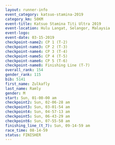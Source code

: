 ```yaml
---
layout: runner-info 
event_category: katsuo-stamina-2019 
category_km: 50KM 
event-title: Katsuo Stamina Titi Ultra 2019 
event-location: Hulu Langat, Selangor, Malaysia 
event-logo: 
event-date: 03-15-2019 
checkpoint-name2: CP 1 (T-2) 
checkpoint-name3: CP 2 (T-3) 
checkpoint-name4: CP 3 (T-4) 
checkpoint-name5: CP 4 (T-5) 
checkpoint-name6: CP 5 (T-6) 
checkpoint-name8: Finishing Line (T-7) 
overall_rank: 154
gender_rank: 115
bib: 5141
first_name: Zulkafly
last_name: Ramly
gender: M
start: Sun, 01-00-00 am
checkpoint2: Sun, 02-06-28 am
checkpoint3: Sun, 03-01-54 am
checkpoint4: Sun, 04-57-13 am
checkpoint5: Sun, 06-43-29 am
checkpoint6: Sun, 07-55-58 am
finishing_line_(t_7): Sun, 09-14-59 am
race_time: 08-14-59
status: FINISHER
---
```

